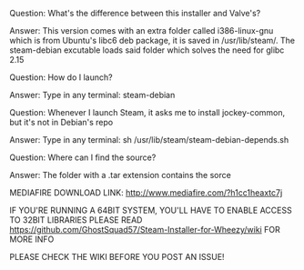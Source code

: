 Question: What's the difference between this installer and Valve's?

Answer: This version comes with an extra folder called i386-linux-gnu which is from Ubuntu's libc6 deb package, it is saved in /usr/lib/steam/. The steam-debian excutable loads said folder which solves the need for glibc 2.15


Question: How do I launch?

Answer: Type in any terminal: steam-debian


Question: Whenever I launch Steam, it asks me to install jockey-common, but it's not in Debian's repo

Answer: Type in any terminal: sh /usr/lib/steam/steam-debian-depends.sh


Question: Where can I find the source?

Answer: The folder with a .tar extension contains the sorce

MEDIAFIRE DOWNLOAD LINK: http://www.mediafire.com/?h1cc1heaxtc7j

IF YOU'RE RUNNING A 64BIT SYSTEM, YOU'LL HAVE TO ENABLE ACCESS TO 32BIT LIBRARIES 
PLEASE READ https://github.com/GhostSquad57/Steam-Installer-for-Wheezy/wiki FOR MORE INFO

PLEASE CHECK THE WIKI BEFORE YOU POST AN ISSUE!
